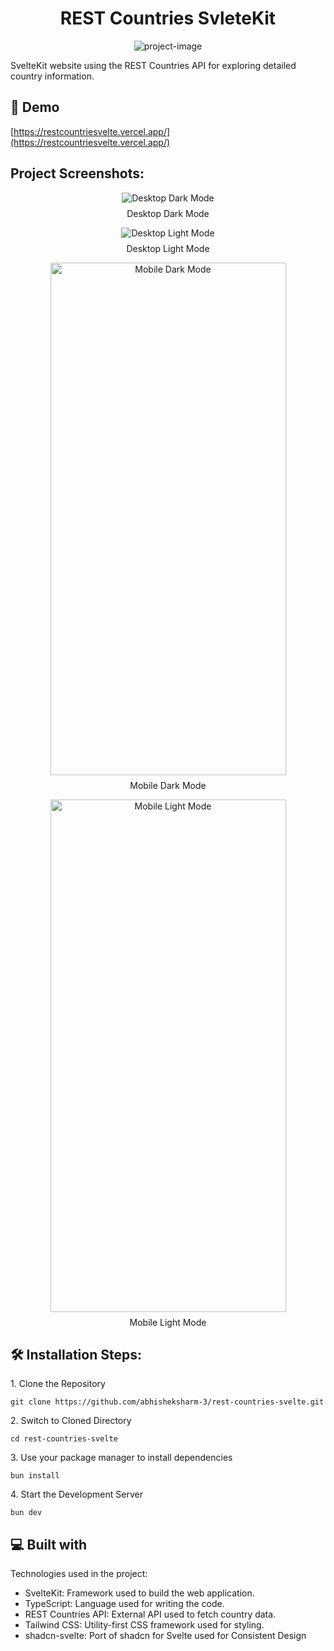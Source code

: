 <h1 align="center" id="title">REST Countries SvleteKit</h1>

<p align="center"><img src="https://socialify.git.ci/abhisheksharm-3/rest-countries-svelte/image?description=1&amp;descriptionEditable=SvelteKit%20website%20using%20the%20REST%20Countries%20API%20for%20exploring%20detailed%20country%20information.&amp;font=Source%20Code%20Pro&amp;language=1&amp;name=1&amp;owner=1&amp;pattern=Charlie%20Brown&amp;theme=Dark" alt="project-image"></p>

<p id="description">SvelteKit website using the REST Countries API for exploring detailed country information.</p>

<h2>🚀 Demo</h2>

[https://restcountriesvelte.vercel.app/](https://restcountriesvelte.vercel.app/)

<h2>Project Screenshots:</h2>

<div style="text-align: center;">
  <figure>
    <img src="https://raw.githubusercontent.com/abhisheksharm-3/rest-countries-svelte/main/static/demo/desktop-dark.png" alt="Desktop Dark Mode">
    <figcaption style="margin-top: 8px;">Desktop Dark Mode</figcaption>
  </figure>

  <figure>
    <img src="https://raw.githubusercontent.com/abhisheksharm-3/rest-countries-svelte/main/static/demo/desktop-light.png" alt="Desktop Light Mode">
    <figcaption style="margin-top: 8px;">Desktop Light Mode</figcaption>
  </figure>

  <figure>
    <img src="https://raw.githubusercontent.com/abhisheksharm-3/rest-countries-svelte/main/static/demo/mobile-dark.png" alt="Mobile Dark Mode" width="377" height="820">
    <figcaption style="margin-top: 8px;">Mobile Dark Mode</figcaption>
  </figure>

  <figure>
    <img src="https://raw.githubusercontent.com/abhisheksharm-3/rest-countries-svelte/main/static/demo/mobile-light.png" alt="Mobile Light Mode" width="377" height="820">
    <figcaption style="margin-top: 8px;">Mobile Light Mode</figcaption>
  </figure>
</div>

<h2>🛠️ Installation Steps:</h2>

<p>1. Clone the Repository</p>

```
git clone https://github.com/abhisheksharm-3/rest-countries-svelte.git
```

<p>2. Switch to Cloned Directory</p>

```
cd rest-countries-svelte
```

<p>3. Use your package manager to install dependencies</p>

```
bun install
```

<p>4. Start the Development Server</p>

```
bun dev
```

<h2>💻 Built with</h2>

Technologies used in the project:

- SvelteKit: Framework used to build the web application.
- TypeScript: Language used for writing the code.
- REST Countries API: External API used to fetch country data.
- Tailwind CSS: Utility-first CSS framework used for styling.
- shadcn-svelte: Port of shadcn for Svelte used for Consistent Design
